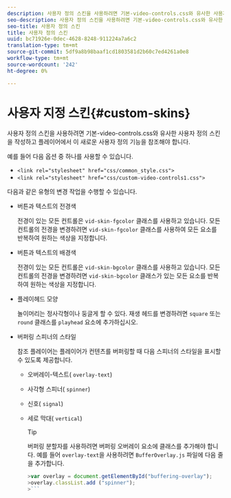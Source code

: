 ```yaml
---
description: 사용자 정의 스킨을 사용하려면 기본-video-controls.css와 유사한 사용자 정의 스킨을 작성하고 플레이어에서 이 새로운 사용자 정의 기능을 참조해야 합니다.
seo-description: 사용자 정의 스킨을 사용하려면 기본-video-controls.css와 유사한 사용자 정의 스킨을 작성하고 플레이어에서 이 새로운 사용자 정의 기능을 참조해야 합니다.
seo-title: 사용자 정의 스킨
title: 사용자 정의 스킨
uuid: bc71926e-0dec-4628-8248-911224a7a6c2
translation-type: tm+mt
source-git-commit: 5df9a8b98baaf1cd1803581d2b60c7ed4261a0e8
workflow-type: tm+mt
source-wordcount: '242'
ht-degree: 0%

---
```



# 사용자 지정 스킨{#custom-skins}

사용자 정의 스킨을 사용하려면 기본-video-controls.css와 유사한 사용자 정의 스킨을 작성하고 플레이어에서 이 새로운 사용자 정의 기능을 참조해야 합니다.

예를 들어 다음 옵션 중 하나를 사용할 수 있습니다.

* `<link rel="stylesheet" href="css/common_style.css">`
* `<link rel="stylesheet" href="css/custom-video-controls1.css">`

다음과 같은 유형의 변경 작업을 수행할 수 있습니다.

* 버튼과 텍스트의 전경색

   전경이 있는 모든 컨트롤은 `vid-skin-fgcolor` 클래스를 사용하고 있습니다. 모든 컨트롤의 전경을 변경하려면 `vid-skin-fgcolor` 클래스를 사용하여 모든 요소를 반복하여 원하는 색상을 지정합니다.
* 버튼과 텍스트의 배경색

   전경이 있는 모든 컨트롤은 `vid-skin-bgcolor` 클래스를 사용하고 있습니다. 모든 컨트롤의 전경을 변경하려면 `vid-skin-bgcolor` 클래스가 있는 모든 요소를 반복하여 원하는 색상을 지정합니다.
* 플레이헤드 모양

   놀이머리는 정사각형이나 둥글게 할 수 있다. 재생 헤드를 변경하려면 `square` 또는 `round` 클래스를 `playhead` 요소에 추가하십시오.
* 버퍼링 스피너의 스타일

   참조 플레이어는 플레이어가 컨텐츠를 버퍼링할 때 다음 스피너의 스타일을 표시할 수 있도록 제공합니다.

   * 오버레이-텍스트( `overlay-text`)
   * 사각형 스피너( `spinner`)
   * 신호( `signal`)
   * 세로 막대( `vertical`)

      >[!TIP]
      >
      >버퍼링 분할자를 사용하려면 버퍼링 오버레이 요소에 클래스를 추가해야 합니다. 예를 들어 `overlay-text`을 사용하려면 `BufferOverlay.js` 파일에 다음 줄을 추가합니다.
      >
      >
      ```js
      >var overlay = document.getElementById("buffering-overlay"); 
      >overlay.classList.add ("spinner");
      >```

